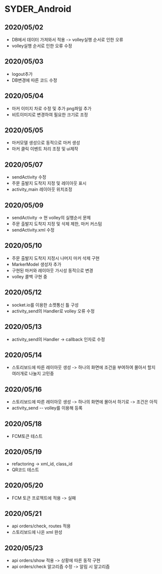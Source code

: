 # SYDER_Android
2020/05/02
-------------
* DB에서 데이터 가져와서 적용 -> volley실행 순서로 인한 오류
* volley실행 순서로 인한 오류 수정

2020/05/03 
-------------
* logout추가 
* DB변경에 따른 코드 수정

2020/05/04
-------------
* 마커 이미지 차로 수정 및 추가 png파일 추가 
* 비트이미지로 변경하여 필요한 크기로 조정

2020/05/05
-------------
* 마커모델 생성으로 동적으로 마커 생성 
* 마커 클릭 이벤트 처리 조정 및 ui제작

2020/05/07
-------------
* sendActivity 수정
* 주문 출발지 도착지 지정 및 레이아웃 표시
* activity_main 레이아웃 위치조정

2020/05/09
-------------
* sendActivity -> 현 volley의 실행순서 문제
* 주문 출발지 도착지 지정 및 삭제 제한, 마커 커스텀 
* sendActivity.xml 수정

2020/05/10
-------------
* 주문 출발지 도착지 지정시 나머지 마커 삭제 구현
* MarkerModel 생성자 추가
* 구현된 마커와 레이아웃 가시성 동적으로 변경
* volley 콜백 구현 중

2020/05/12
-------------
* socket.io를 이용한 소켓통신 틀 구성
* activity_send의 Handler로 volley 오류 수정

2020/05/13
-------------
* activity_send의 Handler -> callback 인자로 수정

2020/05/14
-------------
* 스토리보드에 따른 레이아웃 생성 -> 하나의 화면에 조건을 부여하여 몰아서 할지 여러개로 나눌지 고민중

2020/05/16
-------------
* 스토리보드에 따른 레이아웃 생성 -> 하나의 화면에 몰아서 하기로 -> 조건은 아직
* activity_send -- volley를 이용해 등록

2020/05/18
-------------
* FCM토큰 테스트 

2020/05/19
--------------
* refactoring -> xml_id, class_id
* QR코드 테스트

2020/05/20
--------------
* FCM 토큰 프로젝트에 적용 -> 실패

2020/05/21
---------------
* api orders/check, routes 적용
* 스토리보드에 나온 xml 완성

2020/05/23
---------------
* api orders/show 적용 -> 상황에 따른 동작 구현
* api orders/check 알고리즘 수정 -> 알림 시 알고리즘 
